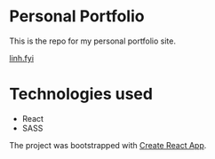 # Personal Portfolio

This is the repo for my personal portfolio site.

[linh.fyi](http://linh.fyi)

# Technologies used

- React
- SASS

The project was bootstrapped with [Create React App](https://github.com/facebook/create-react-app).
